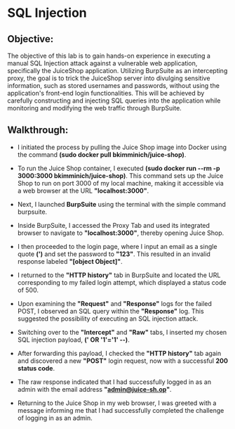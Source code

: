 # SQL Injection

## Objective:
The objective of this lab is to gain hands-on experience in executing a manual SQL Injection attack against a vulnerable web application, specifically the JuiceShop application. Utilizing BurpSuite as an intercepting proxy, the goal is to trick the JuiceShop server into divulging sensitive information, such as stored usernames and passwords, without using the application's front-end login functionalities. This will be achieved by carefully constructing and injecting SQL queries into the application while monitoring and modifying the web traffic through BurpSuite.

## Walkthrough:
- I initiated the process by pulling the Juice Shop image into Docker using the command **(sudo docker pull bkimminich/juice-shop)**.

- To run the Juice Shop container, I executed **(sudo docker run --rm -p 3000:3000 bkimminich/juice-shop)**. This command sets up the Juice Shop to run on port 3000 of my local machine, making it accessible via a web browser at the URL **"localhost:3000"**.

- Next, I launched **BurpSuite** using the terminal with the simple command burpsuite.

- Inside BurpSuite, I accessed the Proxy Tab and used its integrated browser to navigate to **"localhost:3000"**, thereby opening Juice Shop.

- I then proceeded to the login page, where I input an email as a single quote **(')** and set the password to **"123"**. This resulted in an invalid response labeled **"[object Object]"**.

- I returned to the **"HTTP history"** tab in BurpSuite and located the URL corresponding to my failed login attempt, which displayed a status code of 500.

- Upon examining the **"Request"** and **"Response"** logs for the failed POST, I observed an SQL query within the **"Response"** log. This suggested the possibility of executing an SQL injection attack.

- Switching over to the **"Intercept"** and **"Raw"** tabs, I inserted my chosen SQL injection payload, **(' OR '1'='1' --)**.

- After forwarding this payload, I checked the **"HTTP history"** tab again and discovered a new **"POST"** login request, now with a successful **200 status code**.

- The raw response indicated that I had successfully logged in as an admin with the email address **"admin@juice-sh.op"**.

- Returning to the Juice Shop in my web browser, I was greeted with a message informing me that I had successfully completed the challenge of logging in as an admin.
